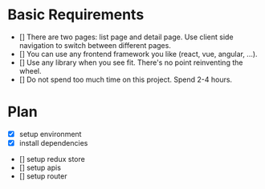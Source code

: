 # Basic Requirements

-   [] There are two pages: list page and detail page. Use client side
    navigation to switch between different pages.
-   [] You can use any frontend framework you like (react, vue, angular, ...).
-   [] Use any library when you see fit. There's no point reinventing the wheel.
-   [] Do not spend too much time on this project. Spend 2-4 hours.

# Plan

-   [x] setup environment
-   [x] install dependencies
-   [] setup redux store
-   [] setup apis
-   [] setup router
